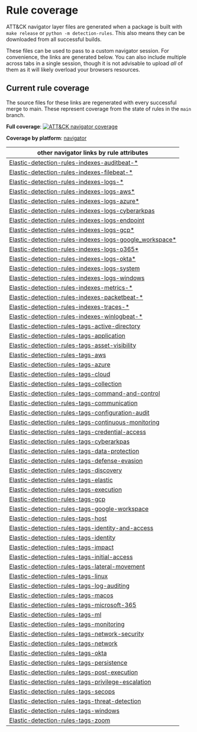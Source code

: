 # Rule coverage

ATT&CK navigator layer files are generated when a package is built with `make release` or `python -m detection-rules`.
This also means they can be downloaded from all successful builds. 

These files can be used to pass to a custom navigator
session. For convenience, the links are generated below. You can also include multiple across tabs in a single session, 
though it is not advisable to upload _all_ of them as it will likely overload your browsers resources.

## Current rule coverage

The source files for these links are regenerated with every successful merge to main. These represent coverage from the 
state of rules in the `main` branch.


**Full coverage**: [![ATT&CK navigator coverage](https://img.shields.io/badge/ATT&CK-Navigator-red.svg)](https://ela.st/detection-rules-navigator)


**Coverage by platform**: [navigator](https://mitre-attack.github.io/attack-navigator/#layerURL=https%3A%2F%2Fgist.githubusercontent.com%2Fbrokensound77%2F1a3f65224822a30a8228a8ed20289a89%2Fraw%2F3d29090e5deec65913208027a3f4d2a8e7d999fa%2FElastic-detection-rules-platforms.json&leave_site_dialog=false&tabs=false)


| other navigator links by rule attributes |
|------------------------------------------|
|[Elastic-detection-rules-indexes-auditbeat-*](https://mitre-attack.github.io/attack-navigator/#layerURL=https%3A%2F%2Fgist.githubusercontent.com%2Fbrokensound77%2F1a3f65224822a30a8228a8ed20289a89%2Fraw%2F1fc0e38178a95379240448d8a95293ee4132a3ce%2FElastic-detection-rules-indexes-auditbeat-%2A.json&leave_site_dialog=false&tabs=false)|
|[Elastic-detection-rules-indexes-filebeat-*](https://mitre-attack.github.io/attack-navigator/#layerURL=https%3A%2F%2Fgist.githubusercontent.com%2Fbrokensound77%2F1a3f65224822a30a8228a8ed20289a89%2Fraw%2F5921a0cdf2e71b34582b52aa0316c1bf87b9aee8%2FElastic-detection-rules-indexes-filebeat-%2A.json&leave_site_dialog=false&tabs=false)|
|[Elastic-detection-rules-indexes-logs-*](https://mitre-attack.github.io/attack-navigator/#layerURL=https%3A%2F%2Fgist.githubusercontent.com%2Fbrokensound77%2F1a3f65224822a30a8228a8ed20289a89%2Fraw%2F3899b828e9e904fa8e2bd3c241a975ee2c4acf5c%2FElastic-detection-rules-indexes-logs-%2A.json&leave_site_dialog=false&tabs=false)|
|[Elastic-detection-rules-indexes-logs-aws*](https://mitre-attack.github.io/attack-navigator/#layerURL=https%3A%2F%2Fgist.githubusercontent.com%2Fbrokensound77%2F1a3f65224822a30a8228a8ed20289a89%2Fraw%2Fd0dba84e288b0f3f69b95258813590466f36c4e8%2FElastic-detection-rules-indexes-logs-aws%2A.json&leave_site_dialog=false&tabs=false)|
|[Elastic-detection-rules-indexes-logs-azure*](https://mitre-attack.github.io/attack-navigator/#layerURL=https%3A%2F%2Fgist.githubusercontent.com%2Fbrokensound77%2F1a3f65224822a30a8228a8ed20289a89%2Fraw%2F9a9016572c700db9390e55ad0da3d1ccfb572f2c%2FElastic-detection-rules-indexes-logs-azure%2A.json&leave_site_dialog=false&tabs=false)|
|[Elastic-detection-rules-indexes-logs-cyberarkpas](https://mitre-attack.github.io/attack-navigator/#layerURL=https%3A%2F%2Fgist.githubusercontent.com%2Fbrokensound77%2F1a3f65224822a30a8228a8ed20289a89%2Fraw%2F0e0167322f380184aa18bad88ab1d6dde64de3b8%2FElastic-detection-rules-indexes-logs-cyberarkpas.json&leave_site_dialog=false&tabs=false)|
|[Elastic-detection-rules-indexes-logs-endpoint](https://mitre-attack.github.io/attack-navigator/#layerURL=https%3A%2F%2Fgist.githubusercontent.com%2Fbrokensound77%2F1a3f65224822a30a8228a8ed20289a89%2Fraw%2F2d1b485e2f67aef60acce3c946f961825049e74a%2FElastic-detection-rules-indexes-logs-endpoint.events.json&leave_site_dialog=false&tabs=false)|
|[Elastic-detection-rules-indexes-logs-gcp*](https://mitre-attack.github.io/attack-navigator/#layerURL=https%3A%2F%2Fgist.githubusercontent.com%2Fbrokensound77%2F1a3f65224822a30a8228a8ed20289a89%2Fraw%2Fda42bbb9231174635f565b546dca7fd31bb17ac4%2FElastic-detection-rules-indexes-logs-gcp%2A.json&leave_site_dialog=false&tabs=false)|
|[Elastic-detection-rules-indexes-logs-google_workspace*](https://mitre-attack.github.io/attack-navigator/#layerURL=https%3A%2F%2Fgist.githubusercontent.com%2Fbrokensound77%2F1a3f65224822a30a8228a8ed20289a89%2Fraw%2F246e9ac7459f022de6d3e470dca3409a85ce6c04%2FElastic-detection-rules-indexes-logs-google_workspace%2A.json&leave_site_dialog=false&tabs=false)|
|[Elastic-detection-rules-indexes-logs-o365*](https://mitre-attack.github.io/attack-navigator/#layerURL=https%3A%2F%2Fgist.githubusercontent.com%2Fbrokensound77%2F1a3f65224822a30a8228a8ed20289a89%2Fraw%2F405f8e4c0623b9afb1bdb399c9aaefbd4920c316%2FElastic-detection-rules-indexes-logs-o365%2A.json&leave_site_dialog=false&tabs=false)|
|[Elastic-detection-rules-indexes-logs-okta*](https://mitre-attack.github.io/attack-navigator/#layerURL=https%3A%2F%2Fgist.githubusercontent.com%2Fbrokensound77%2F1a3f65224822a30a8228a8ed20289a89%2Fraw%2F02feb0b2332fd6276e946dd85e686b27674d845a%2FElastic-detection-rules-indexes-logs-okta%2A.json&leave_site_dialog=false&tabs=false)|
|[Elastic-detection-rules-indexes-logs-system](https://mitre-attack.github.io/attack-navigator/#layerURL=https%3A%2F%2Fgist.githubusercontent.com%2Fbrokensound77%2F1a3f65224822a30a8228a8ed20289a89%2Fraw%2F03acb847582e667ceaaa89a37eba2ee61384425c%2FElastic-detection-rules-indexes-logs-system.json&leave_site_dialog=false&tabs=false)|
|[Elastic-detection-rules-indexes-logs-windows](https://mitre-attack.github.io/attack-navigator/#layerURL=https%3A%2F%2Fgist.githubusercontent.com%2Fbrokensound77%2F1a3f65224822a30a8228a8ed20289a89%2Fraw%2Fdc19070ed3b8d2f6f949ed14ef27c43ea7033dcf%2FElastic-detection-rules-indexes-logs-windows.json&leave_site_dialog=false&tabs=false)|
|[Elastic-detection-rules-indexes-metrics-*](https://mitre-attack.github.io/attack-navigator/#layerURL=https%3A%2F%2Fgist.githubusercontent.com%2Fbrokensound77%2F1a3f65224822a30a8228a8ed20289a89%2Fraw%2F984c878aa7afd4529429c6bb0ece8e81881c6a3e%2FElastic-detection-rules-indexes-metrics-%2A.json&leave_site_dialog=false&tabs=false)|
|[Elastic-detection-rules-indexes-packetbeat-*](https://mitre-attack.github.io/attack-navigator/#layerURL=https%3A%2F%2Fgist.githubusercontent.com%2Fbrokensound77%2F1a3f65224822a30a8228a8ed20289a89%2Fraw%2Ffb593e684a34a29bfd3d9c8fea24f1905a666c2c%2FElastic-detection-rules-indexes-packetbeat-%2A.json&leave_site_dialog=false&tabs=false)|
|[Elastic-detection-rules-indexes-traces-*](https://mitre-attack.github.io/attack-navigator/#layerURL=https%3A%2F%2Fgist.githubusercontent.com%2Fbrokensound77%2F1a3f65224822a30a8228a8ed20289a89%2Fraw%2F2b353c20c9fe582935618b9c5627a1b7e1b0a23b%2FElastic-detection-rules-indexes-traces-%2A.json&leave_site_dialog=false&tabs=false)|
|[Elastic-detection-rules-indexes-winlogbeat-*](https://mitre-attack.github.io/attack-navigator/#layerURL=https%3A%2F%2Fgist.githubusercontent.com%2Fbrokensound77%2F1a3f65224822a30a8228a8ed20289a89%2Fraw%2Fd085f687ac7afc1d87f4f0fe2deb9945476f67f3%2FElastic-detection-rules-indexes-winlogbeat-%2A.json&leave_site_dialog=false&tabs=false)|
|[Elastic-detection-rules-tags-active-directory](https://mitre-attack.github.io/attack-navigator/#layerURL=https%3A%2F%2Fgist.githubusercontent.com%2Fbrokensound77%2F1a3f65224822a30a8228a8ed20289a89%2Fraw%2Fcaf0ae90d26b2e6d1d802a580fcb21ef4bdae02f%2FElastic-detection-rules-tags-active-directory.json&leave_site_dialog=false&tabs=false)|
|[Elastic-detection-rules-tags-application](https://mitre-attack.github.io/attack-navigator/#layerURL=https%3A%2F%2Fgist.githubusercontent.com%2Fbrokensound77%2F1a3f65224822a30a8228a8ed20289a89%2Fraw%2F3c6a50abc9decafdeda298c54be35fd03089da66%2FElastic-detection-rules-tags-application.json&leave_site_dialog=false&tabs=false)|
|[Elastic-detection-rules-tags-asset-visibility](https://mitre-attack.github.io/attack-navigator/#layerURL=https%3A%2F%2Fgist.githubusercontent.com%2Fbrokensound77%2F1a3f65224822a30a8228a8ed20289a89%2Fraw%2Fa8a2602060b33a170e3a7e05154e7fba1cd42947%2FElastic-detection-rules-tags-asset-visibility.json&leave_site_dialog=false&tabs=false)|
|[Elastic-detection-rules-tags-aws](https://mitre-attack.github.io/attack-navigator/#layerURL=https%3A%2F%2Fgist.githubusercontent.com%2Fbrokensound77%2F1a3f65224822a30a8228a8ed20289a89%2Fraw%2Febc55162bd6129f3e18107a764e2281004cae34f%2FElastic-detection-rules-tags-aws.json&leave_site_dialog=false&tabs=false)|
|[Elastic-detection-rules-tags-azure](https://mitre-attack.github.io/attack-navigator/#layerURL=https%3A%2F%2Fgist.githubusercontent.com%2Fbrokensound77%2F1a3f65224822a30a8228a8ed20289a89%2Fraw%2F7120a04c9ee5cbe4f90e59aa0cb9a0dd53b744cb%2FElastic-detection-rules-tags-azure.json&leave_site_dialog=false&tabs=false)|
|[Elastic-detection-rules-tags-cloud](https://mitre-attack.github.io/attack-navigator/#layerURL=https%3A%2F%2Fgist.githubusercontent.com%2Fbrokensound77%2F1a3f65224822a30a8228a8ed20289a89%2Fraw%2Ff71f3e01436f4c31408d031263a1f16b0c0cc88b%2FElastic-detection-rules-tags-cloud.json&leave_site_dialog=false&tabs=false)|
|[Elastic-detection-rules-tags-collection](https://mitre-attack.github.io/attack-navigator/#layerURL=https%3A%2F%2Fgist.githubusercontent.com%2Fbrokensound77%2F1a3f65224822a30a8228a8ed20289a89%2Fraw%2F726be4db46c99dc5b4499ab0b2c09b5addc222bf%2FElastic-detection-rules-tags-collection.json&leave_site_dialog=false&tabs=false)|
|[Elastic-detection-rules-tags-command-and-control](https://mitre-attack.github.io/attack-navigator/#layerURL=https%3A%2F%2Fgist.githubusercontent.com%2Fbrokensound77%2F1a3f65224822a30a8228a8ed20289a89%2Fraw%2Fc1990c7eb08fed8c7460a2cc58857e4dc5a58f1e%2FElastic-detection-rules-tags-command-and-control.json&leave_site_dialog=false&tabs=false)|
|[Elastic-detection-rules-tags-communication](https://mitre-attack.github.io/attack-navigator/#layerURL=https%3A%2F%2Fgist.githubusercontent.com%2Fbrokensound77%2F1a3f65224822a30a8228a8ed20289a89%2Fraw%2Fd000076fc1716c4f1df0a854008ec9fbbc834cad%2FElastic-detection-rules-tags-communication.json&leave_site_dialog=false&tabs=false)|
|[Elastic-detection-rules-tags-configuration-audit](https://mitre-attack.github.io/attack-navigator/#layerURL=https%3A%2F%2Fgist.githubusercontent.com%2Fbrokensound77%2F1a3f65224822a30a8228a8ed20289a89%2Fraw%2F7e15056642c67ccecce013ddbc68b8b322e443a4%2FElastic-detection-rules-tags-configuration-audit.json&leave_site_dialog=false&tabs=false)|
|[Elastic-detection-rules-tags-continuous-monitoring](https://mitre-attack.github.io/attack-navigator/#layerURL=https%3A%2F%2Fgist.githubusercontent.com%2Fbrokensound77%2F1a3f65224822a30a8228a8ed20289a89%2Fraw%2F9a0f6f81419424e71f41df85e6572e1c6642fa8e%2FElastic-detection-rules-tags-continuous-monitoring.json&leave_site_dialog=false&tabs=false)|
|[Elastic-detection-rules-tags-credential-access](https://mitre-attack.github.io/attack-navigator/#layerURL=https%3A%2F%2Fgist.githubusercontent.com%2Fbrokensound77%2F1a3f65224822a30a8228a8ed20289a89%2Fraw%2F0f5b7c10bb374bbda2299b9c4e491b83ad67b83f%2FElastic-detection-rules-tags-credential-access.json&leave_site_dialog=false&tabs=false)|
|[Elastic-detection-rules-tags-cyberarkpas](https://mitre-attack.github.io/attack-navigator/#layerURL=https%3A%2F%2Fgist.githubusercontent.com%2Fbrokensound77%2F1a3f65224822a30a8228a8ed20289a89%2Fraw%2F3d6516c50949ae6892d72da05c431f1d11789964%2FElastic-detection-rules-tags-cyberarkpas.json&leave_site_dialog=false&tabs=false)|
|[Elastic-detection-rules-tags-data-protection](https://mitre-attack.github.io/attack-navigator/#layerURL=https%3A%2F%2Fgist.githubusercontent.com%2Fbrokensound77%2F1a3f65224822a30a8228a8ed20289a89%2Fraw%2Fc5353f9a6fe191fb2c2f9fbbdff940498a2f1300%2FElastic-detection-rules-tags-data-protection.json&leave_site_dialog=false&tabs=false)|
|[Elastic-detection-rules-tags-defense-evasion](https://mitre-attack.github.io/attack-navigator/#layerURL=https%3A%2F%2Fgist.githubusercontent.com%2Fbrokensound77%2F1a3f65224822a30a8228a8ed20289a89%2Fraw%2F1ccbf76a24f83ccae6e92021080cc79d86a0d6c1%2FElastic-detection-rules-tags-defense-evasion.json&leave_site_dialog=false&tabs=false)|
|[Elastic-detection-rules-tags-discovery](https://mitre-attack.github.io/attack-navigator/#layerURL=https%3A%2F%2Fgist.githubusercontent.com%2Fbrokensound77%2F1a3f65224822a30a8228a8ed20289a89%2Fraw%2F4813a6257bd620698474170503a934e0e935b0f4%2FElastic-detection-rules-tags-discovery.json&leave_site_dialog=false&tabs=false)|
|[Elastic-detection-rules-tags-elastic](https://mitre-attack.github.io/attack-navigator/#layerURL=https%3A%2F%2Fgist.githubusercontent.com%2Fbrokensound77%2F1a3f65224822a30a8228a8ed20289a89%2Fraw%2F138cddbe87d72b6825db8df8431463d76ba6efbd%2FElastic-detection-rules-tags-elastic.json&leave_site_dialog=false&tabs=false)|
|[Elastic-detection-rules-tags-execution](https://mitre-attack.github.io/attack-navigator/#layerURL=https%3A%2F%2Fgist.githubusercontent.com%2Fbrokensound77%2F1a3f65224822a30a8228a8ed20289a89%2Fraw%2Fee2279044eb875d02a5fafbd12f85e258dd60eb6%2FElastic-detection-rules-tags-execution.json&leave_site_dialog=false&tabs=false)|
|[Elastic-detection-rules-tags-gcp](https://mitre-attack.github.io/attack-navigator/#layerURL=https%3A%2F%2Fgist.githubusercontent.com%2Fbrokensound77%2F1a3f65224822a30a8228a8ed20289a89%2Fraw%2F11a3992745c91b9632f958775ef740a37e9970a3%2FElastic-detection-rules-tags-gcp.json&leave_site_dialog=false&tabs=false)|
|[Elastic-detection-rules-tags-google-workspace](https://mitre-attack.github.io/attack-navigator/#layerURL=https%3A%2F%2Fgist.githubusercontent.com%2Fbrokensound77%2F1a3f65224822a30a8228a8ed20289a89%2Fraw%2F93dc9b68fa21eab93de25b3819895b603109ee6d%2FElastic-detection-rules-tags-google-workspace.json&leave_site_dialog=false&tabs=false)|
|[Elastic-detection-rules-tags-host](https://mitre-attack.github.io/attack-navigator/#layerURL=https%3A%2F%2Fgist.githubusercontent.com%2Fbrokensound77%2F1a3f65224822a30a8228a8ed20289a89%2Fraw%2F06d0c2c190b37eba6e092eff2c3c1979394ad0b4%2FElastic-detection-rules-tags-host.json&leave_site_dialog=false&tabs=false)|
|[Elastic-detection-rules-tags-identity-and-access](https://mitre-attack.github.io/attack-navigator/#layerURL=https%3A%2F%2Fgist.githubusercontent.com%2Fbrokensound77%2F1a3f65224822a30a8228a8ed20289a89%2Fraw%2Fa13c512542ff1972a7801f07cb68cf550616acb3%2FElastic-detection-rules-tags-identity-and-access.json&leave_site_dialog=false&tabs=false)|
|[Elastic-detection-rules-tags-identity](https://mitre-attack.github.io/attack-navigator/#layerURL=https%3A%2F%2Fgist.githubusercontent.com%2Fbrokensound77%2F1a3f65224822a30a8228a8ed20289a89%2Fraw%2Fdc53a887ea84a3ed8db880d28915e0e5e866d322%2FElastic-detection-rules-tags-identity.json&leave_site_dialog=false&tabs=false)|
|[Elastic-detection-rules-tags-impact](https://mitre-attack.github.io/attack-navigator/#layerURL=https%3A%2F%2Fgist.githubusercontent.com%2Fbrokensound77%2F1a3f65224822a30a8228a8ed20289a89%2Fraw%2Fb721b495cfc260af98a62861912a8a41738d8e02%2FElastic-detection-rules-tags-impact.json&leave_site_dialog=false&tabs=false)|
|[Elastic-detection-rules-tags-initial-access](https://mitre-attack.github.io/attack-navigator/#layerURL=https%3A%2F%2Fgist.githubusercontent.com%2Fbrokensound77%2F1a3f65224822a30a8228a8ed20289a89%2Fraw%2F282a7a202b76b000bdbbb49627afc8a3e0d104ba%2FElastic-detection-rules-tags-initial-access.json&leave_site_dialog=false&tabs=false)|
|[Elastic-detection-rules-tags-lateral-movement](https://mitre-attack.github.io/attack-navigator/#layerURL=https%3A%2F%2Fgist.githubusercontent.com%2Fbrokensound77%2F1a3f65224822a30a8228a8ed20289a89%2Fraw%2Fa3224fcbb8024d0fd3646b4d23407fddbf2c5c45%2FElastic-detection-rules-tags-lateral-movement.json&leave_site_dialog=false&tabs=false)|
|[Elastic-detection-rules-tags-linux](https://mitre-attack.github.io/attack-navigator/#layerURL=https%3A%2F%2Fgist.githubusercontent.com%2Fbrokensound77%2F1a3f65224822a30a8228a8ed20289a89%2Fraw%2F6b8e3f60af6d34ba240a45437918dc61282bc409%2FElastic-detection-rules-tags-linux.json&leave_site_dialog=false&tabs=false)|
|[Elastic-detection-rules-tags-log-auditing](https://mitre-attack.github.io/attack-navigator/#layerURL=https%3A%2F%2Fgist.githubusercontent.com%2Fbrokensound77%2F1a3f65224822a30a8228a8ed20289a89%2Fraw%2F1ef4ef036d1cf323fc9c5673d0a374133f260f96%2FElastic-detection-rules-tags-log-auditing.json&leave_site_dialog=false&tabs=false)|
|[Elastic-detection-rules-tags-macos](https://mitre-attack.github.io/attack-navigator/#layerURL=https%3A%2F%2Fgist.githubusercontent.com%2Fbrokensound77%2F1a3f65224822a30a8228a8ed20289a89%2Fraw%2F47015ab5e7bfa70789968cf3960629e2cfc5abca%2FElastic-detection-rules-tags-macos.json&leave_site_dialog=false&tabs=false)|
|[Elastic-detection-rules-tags-microsoft-365](https://mitre-attack.github.io/attack-navigator/#layerURL=https%3A%2F%2Fgist.githubusercontent.com%2Fbrokensound77%2F1a3f65224822a30a8228a8ed20289a89%2Fraw%2F568b1ea14aea15c3f99555246c10158ad0d97305%2FElastic-detection-rules-tags-microsoft-365.json&leave_site_dialog=false&tabs=false)|
|[Elastic-detection-rules-tags-ml](https://mitre-attack.github.io/attack-navigator/#layerURL=https%3A%2F%2Fgist.githubusercontent.com%2Fbrokensound77%2F1a3f65224822a30a8228a8ed20289a89%2Fraw%2Fce4bffcec997a4c857bfef35f7db22b41319a34d%2FElastic-detection-rules-tags-ml.json&leave_site_dialog=false&tabs=false)|
|[Elastic-detection-rules-tags-monitoring](https://mitre-attack.github.io/attack-navigator/#layerURL=https%3A%2F%2Fgist.githubusercontent.com%2Fbrokensound77%2F1a3f65224822a30a8228a8ed20289a89%2Fraw%2Fc2836884e6fe23f338bd62bb8bb2b8efe0845062%2FElastic-detection-rules-tags-monitoring.json&leave_site_dialog=false&tabs=false)|
|[Elastic-detection-rules-tags-network-security](https://mitre-attack.github.io/attack-navigator/#layerURL=https%3A%2F%2Fgist.githubusercontent.com%2Fbrokensound77%2F1a3f65224822a30a8228a8ed20289a89%2Fraw%2Fd04a63298c36550fc2f7840fdb11704d376066a2%2FElastic-detection-rules-tags-network-security.json&leave_site_dialog=false&tabs=false)|
|[Elastic-detection-rules-tags-network](https://mitre-attack.github.io/attack-navigator/#layerURL=https%3A%2F%2Fgist.githubusercontent.com%2Fbrokensound77%2F1a3f65224822a30a8228a8ed20289a89%2Fraw%2F16ff4653ff02134ca2055b54881b8e6f0373f9f7%2FElastic-detection-rules-tags-network.json&leave_site_dialog=false&tabs=false)|
|[Elastic-detection-rules-tags-okta](https://mitre-attack.github.io/attack-navigator/#layerURL=https%3A%2F%2Fgist.githubusercontent.com%2Fbrokensound77%2F1a3f65224822a30a8228a8ed20289a89%2Fraw%2F6f2b62f0f6b90f4ca174df53c354176d42df3935%2FElastic-detection-rules-tags-okta.json&leave_site_dialog=false&tabs=false)|
|[Elastic-detection-rules-tags-persistence](https://mitre-attack.github.io/attack-navigator/#layerURL=https%3A%2F%2Fgist.githubusercontent.com%2Fbrokensound77%2F1a3f65224822a30a8228a8ed20289a89%2Fraw%2F34393b8b7dd9b006e68b35df6d6a92b4b2ac0c7b%2FElastic-detection-rules-tags-persistence.json&leave_site_dialog=false&tabs=false)|
|[Elastic-detection-rules-tags-post-execution](https://mitre-attack.github.io/attack-navigator/#layerURL=https%3A%2F%2Fgist.githubusercontent.com%2Fbrokensound77%2F1a3f65224822a30a8228a8ed20289a89%2Fraw%2Fe7b1f3392dd8306691d0260a828726ff1df52bca%2FElastic-detection-rules-tags-post-execution.json&leave_site_dialog=false&tabs=false)|
|[Elastic-detection-rules-tags-privilege-escalation](https://mitre-attack.github.io/attack-navigator/#layerURL=https%3A%2F%2Fgist.githubusercontent.com%2Fbrokensound77%2F1a3f65224822a30a8228a8ed20289a89%2Fraw%2F3143e41e14179aaacb244b75ec01381208ff0c2f%2FElastic-detection-rules-tags-privilege-escalation.json&leave_site_dialog=false&tabs=false)|
|[Elastic-detection-rules-tags-secops](https://mitre-attack.github.io/attack-navigator/#layerURL=https%3A%2F%2Fgist.githubusercontent.com%2Fbrokensound77%2F1a3f65224822a30a8228a8ed20289a89%2Fraw%2F6f9aa0c69a6de52cdbfcc0badf8d9739270c5319%2FElastic-detection-rules-tags-secops.json&leave_site_dialog=false&tabs=false)|
|[Elastic-detection-rules-tags-threat-detection](https://mitre-attack.github.io/attack-navigator/#layerURL=https%3A%2F%2Fgist.githubusercontent.com%2Fbrokensound77%2F1a3f65224822a30a8228a8ed20289a89%2Fraw%2F366db0fa5aef7e8803d14e31574ef7aa8ac949e7%2FElastic-detection-rules-tags-threat-detection.json&leave_site_dialog=false&tabs=false)|
|[Elastic-detection-rules-tags-windows](https://mitre-attack.github.io/attack-navigator/#layerURL=https%3A%2F%2Fgist.githubusercontent.com%2Fbrokensound77%2F1a3f65224822a30a8228a8ed20289a89%2Fraw%2F71dba2ed7c51dd9e77f7c5c57ddaaf72739caf11%2FElastic-detection-rules-tags-windows.json&leave_site_dialog=false&tabs=false)|
|[Elastic-detection-rules-tags-zoom](https://mitre-attack.github.io/attack-navigator/#layerURL=https%3A%2F%2Fgist.githubusercontent.com%2Fbrokensound77%2F1a3f65224822a30a8228a8ed20289a89%2Fraw%2F2bed322dd4e65c1d77287e41adca331b9af3a541%2FElastic-detection-rules-tags-zoom.json&leave_site_dialog=false&tabs=false)|
